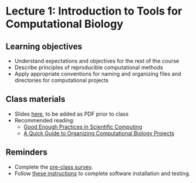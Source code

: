 # Lecture 1: Introduction to Tools for Computational Biology

## Learning objectives

- Understand expectations and objectives for the rest of the course
- Describe principles of reproducible computational methods
- Apply appropriate conventions for naming and organizing files and directories for computational projects

## Class materials

- Slides [here](https://docs.google.com/presentation/d/1ZdkUR2HKAzBMI3PMmQjOt7g9l1P_nbvd1ekX2F7pmSM/edit?usp=sharing), to be added as PDF prior to class
- Recommended reading:
  - [Good Enough Practices in Scientific Computing](https://journals.plos.org/ploscompbiol/article?id=10.1371/journal.pcbi.1005510)
  - [A Quick Guide to Organizing Computational Biology Projects](https://journals.plos.org/ploscompbiol/article?id=10.1371/journal.pcbi.1000424)

## Reminders

- Complete the [pre-class survey](https://docs.google.com/forms/d/e/1FAIpQLSduC2isWymIuXkZ5086TnpVnqfQ1VXVmFSuFvbqgCGePa2ibA/viewform?usp=sf_link).
- Follow [these instructions](https://github.com/fredhutchio/tfcb_2019/tree/master/software) to complete software installation and testing.

